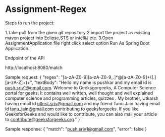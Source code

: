 # Assignment-Regex
Steps to run the project:

1.Take pull from the given git repository
2.import the project as existing maven project into Eclipse,STS or intelliJ etc.
3.Open AssignmentApplication file right click select option Run As Spring Boot Application.


Endpoint of the API

http://localhost:8080/match

Sample request:
{
    "regex": "[a-zA-Z0-9][a-zA-Z0-9_.]*@[a-zA-Z0-9]+([.][a-zA-Z]+)+",
    "textBody": "Hello my name is pushkar and my email id is push.sriv1@gmail.com. Welcome to Geeksgorgeeks, A Computer Science portal for geeks. It contains well written, well thought and well explained computer science and programming articles, quizzes . My brother, Utkarsh having email id utkrst.sriv@gmail.com and my friend Tanu Jain having email id tanu_jain@gmail.com contributing to geeksforgeeks. If you like GeeksforGeeks and would like to contribute, you can also mail your article to contribute@geeksforgeeks.org."
}

Sample response:
{
    "match": "push.sriv1@gmail.com",
    "error": false
}
